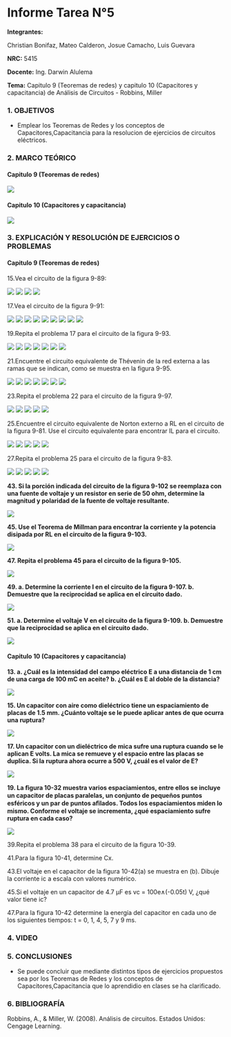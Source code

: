 # Informe Tarea N°5
**Integrantes:**

Christian Bonifaz, Mateo Calderon, Josue Camacho, Luis Guevara

**NRC:** 5415

**Docente:** Ing. Darwin Alulema

**Tema:** Capitulo 9 (Teoremas de redes) y capitulo 10 (Capacitores y capacitancia) de Análisis de Circuitos - Robbins, Miller

### 1. OBJETIVOS

- Emplear los Teoremas de Redes y los conceptos de Capacitores,Capacitancia para la resolucion de ejercicios de circuitos eléctricos.

### 2. MARCO TEÓRICO

#### Capitulo 9 (Teoremas de redes)

<img src="imagenes/cap9.png">

#### Capitulo 10 (Capacitores y capacitancia) 

<img src="imagenes/resumencap10.png">

### 3. EXPLICACIÓN Y RESOLUCIÓN DE EJERCICIOS O PROBLEMAS

#### Capitulo 9 (Teoremas de redes)

15.Vea el circuito de la figura 9-89:

<img src="imagenes/eje15.jpeg">

<img src="imagenes/eje15b.jpeg">

<img src="imagenes/eje15c.jpeg">

<img src="imagenes/eje15d.jpeg">

17.Vea el circuito de la figura 9-91:

<img src="imagenes/eje17.jpeg">

<img src="imagenes/eje17b.jpeg">

<img src="imagenes/eje17c.jpeg">

<img src="imagenes/eje17d.jpeg">

<img src="imagenes/eje17e.jpeg">

<img src="imagenes/eje17f.jpeg">

<img src="imagenes/eje17g.jpeg">

<img src="imagenes/eje17h.jpeg">

<img src="imagenes/eje17i.jpeg">

19.Repita el problema 17 para el circuito de la figura 9-93.

<img src="imagenes/eje19.jpeg">

<img src="imagenes/eje19b.jpeg">

<img src="imagenes/eje19c.jpeg">

<img src="imagenes/eje19d.jpeg">

<img src="imagenes/eje19e.jpeg">

<img src="imagenes/eje19f.jpeg">

<img src="imagenes/eje19g.jpeg">

21.Encuentre el circuito equivalente de Thévenin de la red externa a las ramas que se indican, como se muestra en la figura 9-95.

<img src="imagenes/eje21.jpeg">

<img src="imagenes/eje21b.jpeg">

<img src="imagenes/eje21c.jpeg">

<img src="imagenes/eje21d.jpeg">

<img src="imagenes/eje21e.jpeg">

<img src="imagenes/eje21f.jpeg">

<img src="imagenes/eje21g.jpeg">

23.Repita el problema 22 para el circuito de la figura 9-97.

<img src="imagenes/eje23.jpeg">

<img src="imagenes/eje23b.jpeg">

<img src="imagenes/eje23c.jpeg">

<img src="imagenes/eje23d.jpeg">

<img src="imagenes/eje23e.jpeg">

25.Encuentre el circuito equivalente de Norton externo a RL en el circuito de la figura 9-81. Use el circuito equivalente para encontrar IL para el circuito.

<img src="imagenes/eje25.jpeg">

<img src="imagenes/eje25b.jpeg">

<img src="imagenes/eje25c.jpeg">

<img src="imagenes/eje25d.jpeg">

<img src="imagenes/eje25e.jpeg">

27.Repita el problema 25 para el circuito de la figura 9-83.

<img src="imagenes/eje27.jpeg">

<img src="imagenes/eje27b.jpeg">

<img src="imagenes/eje27c.jpeg">

<img src="imagenes/eje27d.jpeg">

<img src="imagenes/eje27e.jpeg">

**43. Si la porción indicada del circuito de la figura 9-102 se reemplaza con una fuente de voltaje y un resistor en serie de 50 ohm, determine la magnitud y polaridad de la fuente de voltaje resultante.**

<img src="imagenes/Ejer-43.jpg">

**45. Use el Teorema de Millman para encontrar la corriente y la potencia disipada por RL en el circuito de la figura 9-103.**

<img src="imagenes/Ejer-45.jpg">

**47. Repita el problema 45 para el circuito de la figura 9-105.**

<img src="imagenes/Ejer-47.jpg">

**49. a. Determine la corriente I en el circuito de la figura 9-107. b. Demuestre que la reciprocidad se aplica en el circuito dado.**

<img src="imagenes/Ejer-49.jpg">

**51. a. Determine el voltaje V en el circuito de la figura 9-109. b. Demuestre que la reciprocidad se aplica en el circuito dado.**

<img src="imagenes/Ejer-51.jpg">

#### Capitulo 10 (Capacitores y capacitancia) 


**13. 	a. ¿Cuál es la intensidad del campo eléctrico E a una distancia de 1 cm de una carga de 100 mC en aceite?
b. ¿Cuál es E al doble de la distancia?**

<img src="imagenes/Ejer-13.jpg">

**15. Un capacitor con aire como dieléctrico tiene un espaciamiento de placas de 1.5 mm. ¿Cuánto voltaje se le puede aplicar antes de que ocurra una ruptura?**

<img src="imagenes/Ejer-15.jpg">

**17. Un capacitor con un dieléctrico de mica sufre una ruptura cuando se le aplican E volts. La mica se remueve y el espacio entre las placas se duplica. Si la ruptura ahora ocurre a 500 V, ¿cuál es el valor de E?**

<img src="imagenes/Ejer-17.jpg">

**19. La ﬁgura 10-32 muestra varios espaciamientos, entre ellos se incluye un capacitor de placas paralelas, un conjunto de pequeños puntos esféricos y un par de puntos aﬁlados. Todos los espaciamientos miden lo mismo. Conforme el voltaje se incrementa, ¿qué espaciamiento sufre ruptura en cada caso?**

<img src="imagenes/Ejer-19.jpg">

39.Repita el problema 38 para el circuito de la figura 10-39. 

41.Para la figura 10-41, determine Cx.

43.El voltaje en el capacitor de la figura 10-42(a) se muestra en (b). Dibuje la corriente ic a escala con valores numérico. 

45.Si el voltaje en un capacitor de 4.7 µF es vc = 100e∧(-0.05t) V, ¿qué valor tiene ic? 

47.Para la figura 10-42 determine la energía del capacitor en cada uno de los siguientes tiempos: t = 0, 1, 4, 5, 7 y 9 ms. 

### 4. VIDEO

### 5. CONCLUSIONES 

- Se puede concluir que mediante distintos tipos de ejercicios propuestos sea por los Teoremas de Redes y los conceptos de Capacitores,Capacitancia que lo aprendidio en clases se ha clarificado.

### 6. BIBLIOGRAFÍA

Robbins, A., & Miller, W. (2008). Análisis de circuitos. Estados Unidos: Cengage Learning.
